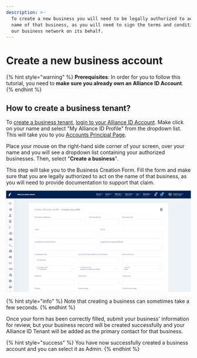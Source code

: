 ```yaml
---
description: >-
  To create a new business you will need to be legally authorized to act on the
  name of that business, as you will need to sign the terms and conditions for
  our business network on its behalf.
---
```


# Create a new business account

{% hint style="warning" %}
 **Prerequisites**: In order for you to follow this tutorial, you need to **make sure you already own an Alliance ID Account**.
{% endhint %}

## How to create a business tenant?

To [create a business tenant](https://fenixalliance.com.co/Business/MyBusiness/Create), [login to your Alliance ID Account](https://fenixalliance.com.co/Account/SignIn). Make click on your name and select "My Alliance ID Profile" from the dropdown list. This will take you to you [Accounts Principal Page](https://fenixalliance.com.co/ID/Account).

Place your mouse on the right-hand side corner of your screen, over your name and you will see a dropdown list containing your authorized businesses. Then, select "**Create a business**".

This step will take you to the Business Creation Form. Fill the form and make sure that you are legally authorized to act on the name of that business, as you will need to provide documentation to support that claim.

![Business creation form. v1.0.0](../.gitbook/assets/image%20%285%29.png)

{% hint style="info" %}
Note that creating a business can sometimes take a few seconds.
{% endhint %}

Once your form has been correctly filled, submit your business' information for review, but your business record will be created successfully and your Alliance ID Tenant will be added as the primary contact for that business.

{% hint style="success" %}
You have now successfully created a business account and you can select it as Admin.
{% endhint %}

